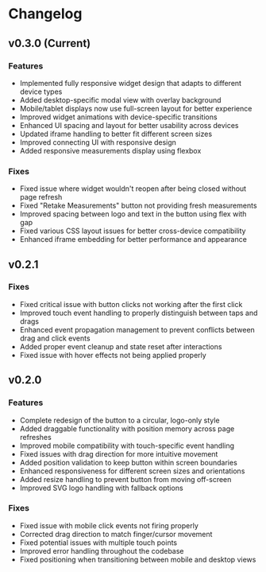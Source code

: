# Changelog

## v0.3.0 (Current)

### Features
- Implemented fully responsive widget design that adapts to different device types
- Added desktop-specific modal view with overlay background
- Mobile/tablet displays now use full-screen layout for better experience
- Improved widget animations with device-specific transitions
- Enhanced UI spacing and layout for better usability across devices
- Updated iframe handling to better fit different screen sizes
- Improved connecting UI with responsive design
- Added responsive measurements display using flexbox

### Fixes
- Fixed issue where widget wouldn't reopen after being closed without page refresh
- Fixed "Retake Measurements" button not providing fresh measurements
- Improved spacing between logo and text in the button using flex with gap
- Fixed various CSS layout issues for better cross-device compatibility
- Enhanced iframe embedding for better performance and appearance

## v0.2.1

### Fixes
- Fixed critical issue with button clicks not working after the first click
- Improved touch event handling to properly distinguish between taps and drags
- Enhanced event propagation management to prevent conflicts between drag and click events
- Added proper event cleanup and state reset after interactions
- Fixed issue with hover effects not being applied properly

## v0.2.0 

### Features
- Complete redesign of the button to a circular, logo-only style
- Added draggable functionality with position memory across page refreshes
- Improved mobile compatibility with touch-specific event handling
- Fixed issues with drag direction for more intuitive movement
- Added position validation to keep button within screen boundaries
- Enhanced responsiveness for different screen sizes and orientations
- Added resize handling to prevent button from moving off-screen
- Improved SVG logo handling with fallback options

### Fixes
- Fixed issue with mobile click events not firing properly
- Corrected drag direction to match finger/cursor movement
- Fixed potential issues with multiple touch points
- Improved error handling throughout the codebase
- Fixed positioning when transitioning between mobile and desktop views
